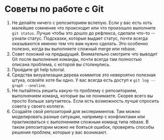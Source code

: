 # Советы по работе с Git

1. Не делайте ничего с репозиторием вслепую. Если у вас есть хоть малейшее сомнение что происходит или что произошло выполните `git status`. Лучше чтобы это дошло до рефлекса, сделали что-то -- узнали статус. Подсказки, которые выдает статус, почти всегда оказываются именно тем что вам нужно сделать. Это особенно полезно, когда вы выполняете сложный merge или rebase.
2. Совет похожий на предыдущий. Внимательно смотрите что выводит Git после выполнения команды, почти всегда там полностью описана проблема, с которой вы столкнулись.
3. Пройдите git help tutorial.
4. Средства визуализации дерева коммитов это невероятно полезная штука, освойте хотя бы одно. У вас всегда есть доступ к `git log --graph --oneline`.
5. Не пытайтесь решить какую-то проблему с репозиторием, выполнением команд, которые вы не понимаете. Скорее всего вы просто больше запутаетесь. Если есть возможность лучше спросить совета у своего коллеги.
6. Создайте свой репозиторий для экспериментов. Там можно моделировать разные ситуации, например с конфликтами или практиковаться с выполнением сложным команд типа rebase. В таком репозитории можно не бояться ошибок, проверять способы решения проблем, которые у вас возникают.